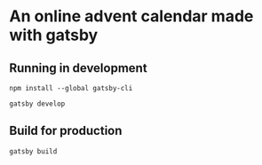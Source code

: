 # An online advent calendar made with gatsby

## Running in development
`npm install --global gatsby-cli`

`gatsby develop`

## Build for production
`gatsby build`